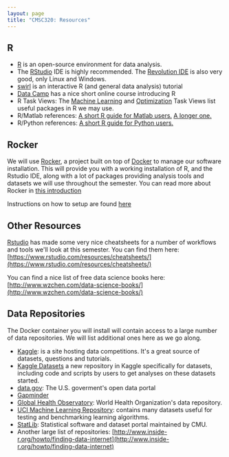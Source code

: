 ```yaml
---
layout: page
title: "CMSC320: Resources"
---
```


R
------
* [R](http://www.r-project.org) is an open-source environment for data analysis.  
* The [RStudio](http://www.rstudio.com/ide) IDE is highly recommended. The [Revolution IDE](http://www.revolutionanalytics.com/academic-and-public-service-programs) is also very good, only Linux and Windows.  
* [swirl](http://swirlstats.com/) is an interactive R (and general data analysis) tutorial  
* [Data Camp](https://www.datacamp.com/courses/free-introduction-to-r) has a nice short online course introducing R  
* R Task Views: The [Machine Learning](http://cran.r-project.org/web/views/MachineLearning.html) and [Optimization](http://cran.r-project.org/web/views/Optimization.html) Task Views list useful packages in R we may use.  
* R/Matlab references: [A short R guide for Matlab users.](http://mathesaurus.sourceforge.net/octave-r.html) [A longer one.](http://cran.r-project.org/doc/contrib/Hiebeler-matlabR.pdf)  
* R/Python references: [A short R guide for Python users.](http://mathesaurus.sourceforge.net/r-numpy.html)  

Rocker
------

We will use [Rocker](https://github.com/rocker-org/rocker), a project built on top of
[Docker](https://www.docker.com/) to manage our software installation. This will provide you with a working installation of R, and the Rstudio IDE, along with a lot
of packages providing analysis tools and datasets we will use throughout the semester. You
can read more about Rocker in [this introduction](http://dirk.eddelbuettel.com/blog/2014/10/23/)

Instructions on how to setup are found [here](homeworks/rocker.html)

Other Resources
--------------------
[Rstudio](http://rstudio.org) has made some very nice cheatsheets for
a number of workflows and tools we'll look at this semester. You can find them here: [https://www.rstudio.com/resources/cheatsheets/](https://www.rstudio.com/resources/cheatsheets/)

You can find a nice list of free data science books here: [http://www.wzchen.com/data-science-books/](http://www.wzchen.com/data-science-books/)

Data Repositories
---------------

The Docker container you will install will contain access to a large number of data repositories.
We will list additional ones here as we go along.

* [Kaggle](http://www.kaggle.com/): is a site hosting data competitions. It's a great source of
datasets, questions and tutorials.
* [Kaggle Datasets](https://www.kaggle.com/datasets) a new repository in Kaggle specifically for datasets, including code and scripts by users to get analyses on these datasets started.  
* [data.gov](http://www.data.gov/): The U.S. goverment's open data portal
* [Gapminder](http://www.gapminder.org/data/)
* [Global Health Observatory](http://www.who.int/gho/database/en/): World Health Organization's data repository.
* [UCI Machine Learning Repository](http://archive.ics.uci.edu/ml/): contains many datasets useful for testing and benchmarking learning algorithms.
* [StatLib](http://lib.stat.cmu.edu/): Statistical software and
dataset portal maintained by CMU.
* Another large list of repositories: [http://www.inside-r.org/howto/finding-data-internet](http://www.inside-r.org/howto/finding-data-internet)
